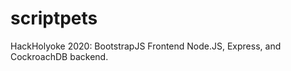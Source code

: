 # scriptpets

HackHolyoke 2020:
  BootstrapJS Frontend
  Node.JS, Express, and CockroachDB backend.
